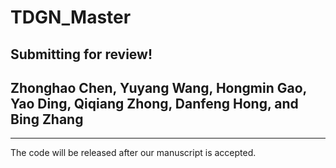 # TDGN_Master
Submitting for review!
----------
## Zhonghao Chen, Yuyang Wang, Hongmin Gao, Yao Ding, Qiqiang Zhong, Danfeng Hong, and Bing Zhang
----------
The code will be released after our manuscript is accepted.
